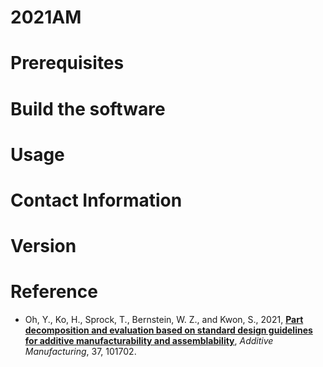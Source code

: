 # 2021AM






# Prerequisites



# Build the software


# Usage


# Contact Information


# Version


# Reference
- Oh, Y., Ko, H., Sprock, T., Bernstein, W. Z., and Kwon, S., 2021, [**Part decomposition and evaluation based on standard design guidelines for additive manufacturability and assemblability**](https://doi.org/10.1016/j.addma.2020.101702), *Additive Manufacturing*, 37, 101702.
 
